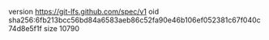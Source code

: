 version https://git-lfs.github.com/spec/v1
oid sha256:6fb213bcc56bd84a6583aeb86c52fa90e46b106ef052381c67f040c74d8e5f1f
size 10790

